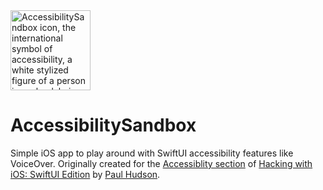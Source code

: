 <img width="128" alt="AccessibilitySandbox icon, the international symbol of accessibility, a white stylized figure of a person in a wheelchair, set against a blueprint-style background with various design schematics." src="https://github.com/bikrrr/AccessibilitySandbox/assets/2607653/13473d03-2390-4615-a971-338f9aee94cb">

# AccessibilitySandbox
Simple iOS app to play around with SwiftUI accessibility features like VoiceOver. Originally created for the [Accessiblity section](https://www.hackingwithswift.com/books/ios-swiftui/accessibility-introduction) of [Hacking with iOS: SwiftUI Edition](https://www.hackingwithswift.com/books/ios-swiftui) by [Paul Hudson](https://github.com/twostraws).
